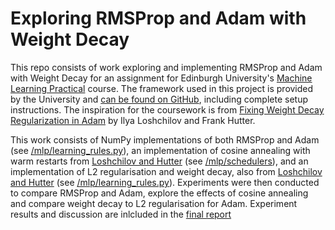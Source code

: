 # Exploring RMSProp and Adam with Weight Decay
This repo consists of work exploring and implementing RMSProp and Adam with Weight Decay for an assignment for Edinburgh University's [Machine Learning Practical](http://www.inf.ed.ac.uk/teaching/courses/mlp/index-2018.html) course. The framework used in this project is provided by the University and [can be found on GitHub](https://github.com/CSTR-Edinburgh/mlpractical), including complete setup instructions. The inspiration for the coursework is from [Fixing Weight Decay Regularization in Adam](https://arxiv.org/abs/1711.05101) by Ilya Loshchilov and Frank Hutter.

This work consists of NumPy implementations of both RMSProp and Adam (see [/mlp/learning_rules.py](https://github.com/DWhettam/Exploring-RMSProp-and-Adam-with-weight-decay/blob/master/mlp/learning_rules.py)), an implementation of cosine annealing with warm restarts from [Loshchilov and Hutter](https://arxiv.org/abs/1711.05101) (see [/mlp/schedulers](https://github.com/DWhettam/Exploring-RMSProp-and-Adam-with-weight-decay/blob/master/mlp/schedulers.py)), and an implementation of L2 regularisation and weight decay, also from [Loshchilov and Hutter](https://arxiv.org/abs/1711.05101) (see [/mlp/learning_rules.py](https://github.com/DWhettam/Exploring-RMSProp-and-Adam-with-weight-decay/blob/master/mlp/learning_rules.py)). Experiments were then conducted to compare RMSProp and Adam, explore the effects of cosine annealing and compare weight decay to L2 regularisation for Adam. Experiment results and discussion are inlcluded in the [final report](https://github.com/DWhettam/Exploring-RMSProp-and-Adam-with-weight-decay/blob/master/report/MLP_Assignment_1.pdf)
